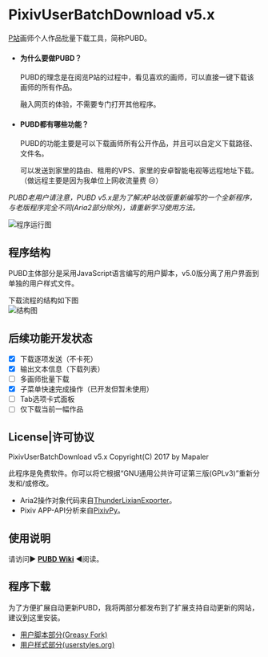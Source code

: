 # PixivUserBatchDownload v5.x
[P站](http://www.pixiv.net/member.php?id=3896348)画师个人作品批量下载工具，简称PUBD。

* #### 为什么要做PUBD？
  PUBD的理念是在阅览P站的过程中，看见喜欢的画师，可以直接一键下载该画师的所有作品。

  融入网页的体验，不需要专门打开其他程序。
  
* #### PUBD都有哪些功能？
  PUBD的功能主要是可以下载画师所有公开作品，并且可以自定义下载路径、文件名。
  
  可以发送到家里的路由、租用的VPS、家里的安卓智能电视等远程地址下载。（做远程主要是因为我单位上网收流量费 :cry:）

*PUBD老用户请注意，PUBD v5.x是为了解决P站改版重新编写的一个全新程序，与老版程序完全不同(Aria2部分除外)，请重新学习使用方法。*

![程序运行图](http://ww4.sinaimg.cn/large/6c84b2d6gw1fbnrf6o7nuj20px0g50w8.jpg)

## 程序结构
PUBD主体部分是采用JavaScript语言编写的用户脚本，v5.0版分离了用户界面到单独的用户样式文件。

下载流程的结构如下图<br>
![结构图](http://ww1.sinaimg.cn/large/6c84b2d6gw1fbnmzq72bdj20jj0ff3za.jpg)

## 后续功能开发状态
- [x] 下载逐项发送（不卡死）
- [x] 输出文本信息（下载列表）
- [ ] 多画师批量下载
- [x] 子菜单快速完成操作（已开发但暂未使用）
- [ ] Tab选项卡式面板
- [ ] 仅下载当前一幅作品

## License|许可协议
PixivUserBatchDownload v5.x Copyright(C) 2017 by Mapaler

此程序是免费软件。你可以将它根据“GNU通用公共许可证第三版(GPLv3)”重新分发和/或修改。

* Aria2操作对象代码来自[ThunderLixianExporter](https://github.com/binux/ThunderLixianExporter)。
* Pixiv APP-API分析来自[PixivPy](https://github.com/upbit/pixivpy)。

## 使用说明
请访问▶ **[PUBD Wiki](https://github.com/Mapaler/PixivUserBatchDownload/wiki)** ◀阅读。

## 程序下载
为了方便扩展自动更新PUBD，我将两部分都发布到了扩展支持自动更新的网站，建议到这里安装。

* [用户脚本部分(Greasy Fork)](https://greasyfork.org/zh-CN/scripts/17879)
* [用户样式部分(userstyles.org)](https://userstyles.org/styles/137583)